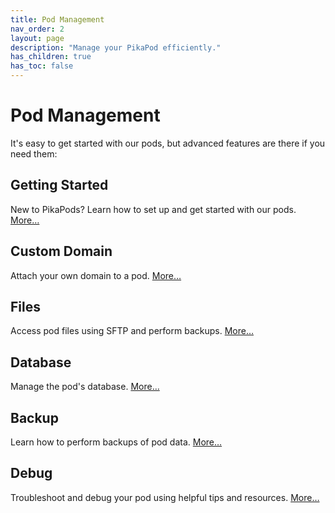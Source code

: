 ```yaml
---
title: Pod Management
nav_order: 2
layout: page
description: "Manage your PikaPod efficiently."
has_children: true
has_toc: false
---
```


# Pod Management

It's easy to get started with our pods, but advanced features are there if you need them:

## Getting Started

New to PikaPods? Learn how to set up and get started with our pods. [More…](getting-started)

## Custom Domain

Attach your own domain to a pod. [More…](custom-domains)

## Files

Access pod files using SFTP and perform backups. [More…](files)

## Database

Manage the pod's database. [More…](database)

## Backup

Learn how to perform backups of pod data. [More…](backup)

## Debug

Troubleshoot and debug your pod using helpful tips and resources. [More…](debug)
